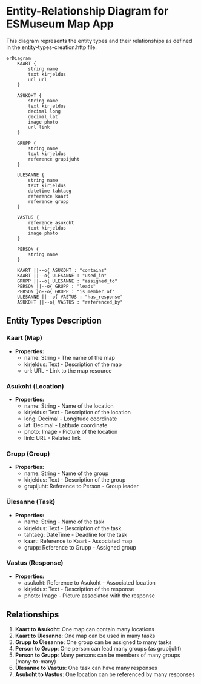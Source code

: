 # Entity-Relationship Diagram for ESMuseum Map App

This diagram represents the entity types and their relationships as defined in the entity-types-creation.http file.

```mermaid
erDiagram
    KAART {
        string name
        text kirjeldus
        url url
    }
    
    ASUKOHT {
        string name
        text kirjeldus
        decimal long
        decimal lat
        image photo
        url link
    }
    
    GRUPP {
        string name
        text kirjeldus
        reference grupijuht
    }
    
    ULESANNE {
        string name
        text kirjeldus
        datetime tahtaeg
        reference kaart
        reference grupp
    }
    
    VASTUS {
        reference asukoht
        text kirjeldus
        image photo
    }
    
    PERSON {
        string name
    }

    KAART ||--o{ ASUKOHT : "contains"
    KAART ||--o{ ULESANNE : "used_in"
    GRUPP ||--o{ ULESANNE : "assigned_to"
    PERSON ||--o{ GRUPP : "leads"
    PERSON }o--o{ GRUPP : "is_member_of"
    ULESANNE ||--o{ VASTUS : "has_response"
    ASUKOHT ||--o{ VASTUS : "referenced_by"
```

## Entity Types Description

### Kaart (Map)

- **Properties:**
  - name: String - The name of the map
  - kirjeldus: Text - Description of the map
  - url: URL - Link to the map resource

### Asukoht (Location)

- **Properties:**
  - name: String - Name of the location
  - kirjeldus: Text - Description of the location
  - long: Decimal - Longitude coordinate
  - lat: Decimal - Latitude coordinate
  - photo: Image - Picture of the location
  - link: URL - Related link

### Grupp (Group)

- **Properties:**
  - name: String - Name of the group
  - kirjeldus: Text - Description of the group
  - grupijuht: Reference to Person - Group leader

### Ülesanne (Task)

- **Properties:**
  - name: String - Name of the task
  - kirjeldus: Text - Description of the task
  - tahtaeg: DateTime - Deadline for the task
  - kaart: Reference to Kaart - Associated map
  - grupp: Reference to Grupp - Assigned group

### Vastus (Response)

- **Properties:**
  - asukoht: Reference to Asukoht - Associated location
  - kirjeldus: Text - Description of the response
  - photo: Image - Picture associated with the response

## Relationships

1. **Kaart to Asukoht**: One map can contain many locations
2. **Kaart to Ülesanne**: One map can be used in many tasks
3. **Grupp to Ülesanne**: One group can be assigned to many tasks
4. **Person to Grupp**: One person can lead many groups (as grupijuht)
5. **Person to Grupp**: Many persons can be members of many groups (many-to-many)
6. **Ülesanne to Vastus**: One task can have many responses
7. **Asukoht to Vastus**: One location can be referenced by many responses
